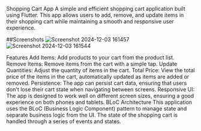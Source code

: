 Shopping Cart App
A simple and efficient shopping cart application built using Flutter. This app allows users to add, remove, and update items in their shopping cart while maintaining a smooth and responsive user experience.

##Screenshots
![Screenshot 2024-12-03 161457](https://github.com/user-attachments/assets/f7eea80d-d698-4ad9-94ab-0ab5ba9e0686)
![Screenshot 2024-12-03 161544](https://github.com/user-attachments/assets/386b6f86-569b-4147-83cb-2879e7f94055)

Features
Add Items: Add products to your cart from the product list.
Remove Items: Remove items from the cart with a simple tap.
Update Quantities: Adjust the quantity of items in the cart.
Total Price: View the total price of the items in the cart, automatically updated as items are added or removed.
Persistence: The app can persist cart data, ensuring that users don't lose their cart state when navigating between screens.
Responsive UI: The app is designed to work well on different screen sizes, ensuring a good experience on both phones and tablets.
BLoC Architecture
This application uses the BLoC (Business Logic Component) pattern to manage state and separate business logic from the UI. The state of the shopping cart is handled through a series of events and states.
